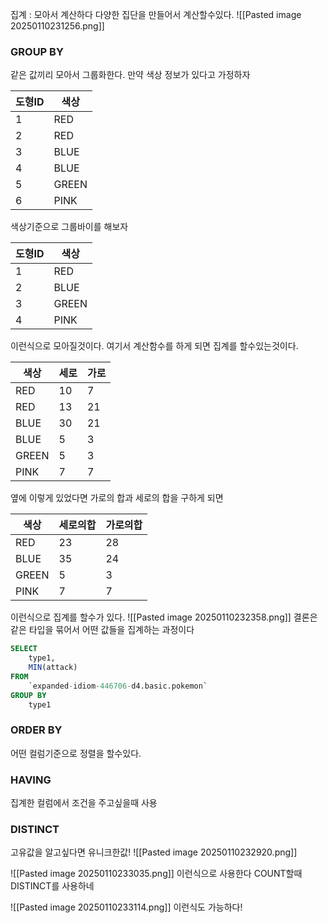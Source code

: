 집계 : 모아서 계산하다
다양한 집단을 만들어서 계산할수있다.
![[Pasted image 20250110231256.png]]
### GROUP BY
같은 값끼리 모아서 그룹화한다.
만약 색상 정보가 있다고 가정하자

| 도형ID | 색상    |
| ---- | ----- |
| 1    | RED   |
| 2    | RED   |
| 3    | BLUE  |
| 4    | BLUE  |
| 5    | GREEN |
| 6    | PINK  |
색상기준으로 그룹바이를 해보자

| 도형ID | 색상    |
| ---- | ----- |
| 1    | RED   |
| 2    | BLUE  |
| 3    | GREEN |
| 4    | PINK  |
이런식으로 모아질것이다.
여기서 계산함수를 하게 되면 집계를 할수있는것이다.

| 색상    | 세로  | 가로  |
| ----- | --- | --- |
| RED   | 10  | 7   |
| RED   | 13  | 21  |
| BLUE  | 30  | 21  |
| BLUE  | 5   | 3   |
| GREEN | 5   | 3   |
| PINK  | 7   | 7   |
옆에 이렇게 있었다면 가로의 합과 세로의 합을 구하게 되면

| 색상    | 세로의합 | 가로의합 |
| ----- | ---- | ---- |
| RED   | 23   | 28   |
| BLUE  | 35   | 24   |
| GREEN | 5    | 3    |
| PINK  | 7    | 7    |
이런식으로 집계를 할수가 있다.
![[Pasted image 20250110232358.png]]
결론은 같은 타입을 묶어서 어떤 값들을 집계하는 과정이다 

```sql
SELECT
	type1,
	MIN(attack)
FROM 
	`expanded-idiom-446706-d4.basic.pokemon`
GROUP BY 
	type1
```
### ORDER BY
어떤 컬럼기준으로 정렬을 할수있다.

### HAVING 
집계한 컬럼에서 조건을 주고싶을때 사용


### DISTINCT 
고유값을 알고싶다면 유니크한값!
![[Pasted image 20250110232920.png]]

![[Pasted image 20250110233035.png]]
이런식으로 사용한다 COUNT할때 DISTINCT를 사용하네

![[Pasted image 20250110233114.png]]
이런식도 가능하다!